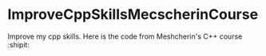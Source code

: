 # ImproveCppSkillsMecscherinCourse
Improve my cpp skills. Here is the code from Meshcherin's C++ course :shipit:
